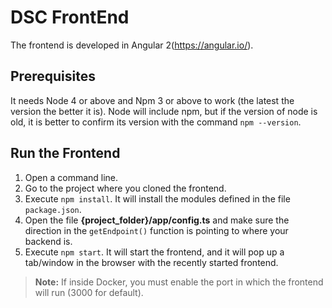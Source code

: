 # DSC FrontEnd 

The frontend is developed in Angular 2(https://angular.io/). 

## Prerequisites

It needs Node 4 or above and Npm 3 or above to work (the latest the version the better it is). 
Node will include npm, but if the version of node is old, it is better to confirm its version with the command `npm --version`.

## Run the Frontend

1. Open a command line.
2. Go to the project where you cloned the frontend.
3. Execute `npm install`. It will install the modules defined in the file `package.json`.
4. Open the file __{project_folder}/app/config.ts__ and make sure the direction in the `getEndpoint()` function is pointing to where your backend is.
4. Execute `npm start`. It will start the frontend, and it will pop up a tab/window in the browser with the recently started frontend.

> **Note:** If inside Docker, you must enable the port in which the frontend will run (3000 for default).
